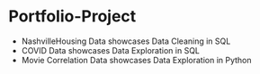 # Portfolio-Project
- NashvilleHousing Data showcases Data Cleaning in SQL
- COVID Data showcases Data Exploration in SQL
- Movie Correlation Data showcases Data Exploration in Python
